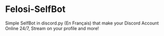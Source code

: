# Felosi-SelfBot
Simple SelfBot in discord.py (En Français) that make your Discord Account Online 24/7, Stream on your profile and more!
